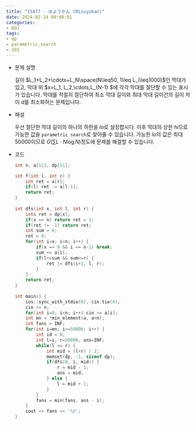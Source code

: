 ```yaml
---
title: "15477 - 水ようかん (Mizuyokan)"
date: 2024-02-24 00:00:01
categories:
- BOJ
tags:
- dp
- parametric_search
- JOI
---
```


* 문제 설명

  길이 $L_1+L_2+\cdots+L_N\space(N\leq50, 1\leq L_i\leq1000)$인 막대가 있고, 막대 위 $x=L_1, L_2,\cdots,L_{N-1} $에 각각 막대를 절단할 수 있는 표시가 있습니다. 막대를 적절히 절단하여 최소 막대 길이와 최대 막대 길이간의 길이 차이 $d$를 최소화하는 문제입니다. 

- 해설

  우선 절단한 막대 길이의 하나의 하한을 $lo$로 설정합시다. 이후 막대의 상한 $hi$으로 가능한 값을 `parametric search`로 찾아줄 수 있습니다. 가능한 $lo$의 값은 최대 $50000$이므로 $O(\sum L\cdot N\log N)$정도에 문제를 해결할 수 있습니다.   

- 코드

  ```cpp
  int n, a[51], dp[51];
  
  int f(int l, int r) {
      int ret = a[r];
      if(l) ret -= a[l-1];
      return ret;
  }
    
  int dfs(int x, int l, int r) {
      int& ret = dp[x];
      if(x == n) return ret = 1;
      if(ret != -1) return ret;
      int sum = 0;
      ret = 0;
      for(int i=x; i<n; i++) {
          if(x == 0 && i == n-1) break;
          sum += a[i];
          if(l<=sum && sum<=r) {
              ret |= dfs(i+1, l, r);
          }
      }
      return ret;
  } 
    
  int main() {
      ios::sync_with_stdio(0), cin.tie(0);
      cin >> n;
      for(int i=0; i<n; i++) cin >> a[i];
      int mn = *min_element(a, a+n);
      int fans = INF;
      for(int i=mn; i<=50000; i++) {
          int id = 0;
          int l=i, r=50000, ans=INF;
          while(l <= r) {
              int mid = (l+r) / 2;
              memset(dp, -1, sizeof dp);
              if(dfs(0, i, mid)) {
                  r = mid - 1;
                  ans = mid;
              } else {
                  l = mid + 1;
              }
          }
          fans = min(fans, ans - i); 
      }
      cout << fans << '\n';
  }
  ```
